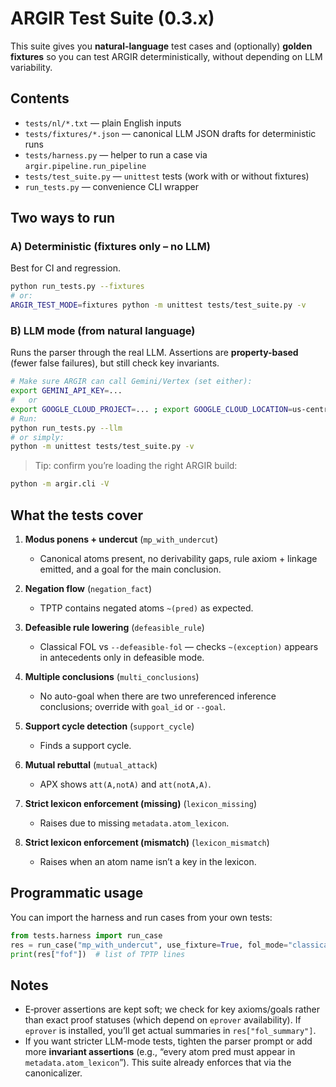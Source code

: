 
# ARGIR Test Suite (0.3.x)

This suite gives you **natural-language** test cases and (optionally) **golden fixtures** so you can test ARGIR deterministically, without depending on LLM variability.

## Contents
- `tests/nl/*.txt` — plain English inputs
- `tests/fixtures/*.json` — canonical LLM JSON drafts for deterministic runs
- `tests/harness.py` — helper to run a case via `argir.pipeline.run_pipeline`
- `tests/test_suite.py` — `unittest` tests (work with or without fixtures)
- `run_tests.py` — convenience CLI wrapper

## Two ways to run

### A) Deterministic (fixtures only – no LLM)
Best for CI and regression.
```bash
python run_tests.py --fixtures
# or:
ARGIR_TEST_MODE=fixtures python -m unittest tests/test_suite.py -v
```

### B) LLM mode (from natural language)
Runs the parser through the real LLM. Assertions are **property-based** (fewer false failures), but still check key invariants.
```bash
# Make sure ARGIR can call Gemini/Vertex (set either):
export GEMINI_API_KEY=...
#   or
export GOOGLE_CLOUD_PROJECT=... ; export GOOGLE_CLOUD_LOCATION=us-central1
# Run:
python run_tests.py --llm
# or simply:
python -m unittest tests/test_suite.py -v
```

> Tip: confirm you’re loading the right ARGIR build:
```bash
python -m argir.cli -V
```

## What the tests cover

1. **Modus ponens + undercut** (`mp_with_undercut`)
   - Canonical atoms present, no derivability gaps, rule axiom + linkage emitted, and a goal for the main conclusion.

2. **Negation flow** (`negation_fact`)
   - TPTP contains negated atoms `~(pred)` as expected.

3. **Defeasible rule lowering** (`defeasible_rule`)
   - Classical FOL vs `--defeasible-fol` — checks `~(exception)` appears in antecedents only in defeasible mode.

4. **Multiple conclusions** (`multi_conclusions`)
   - No auto-goal when there are two unreferenced inference conclusions; override with `goal_id` or `--goal`.

5. **Support cycle detection** (`support_cycle`)
   - Finds a support cycle.

6. **Mutual rebuttal** (`mutual_attack`)
   - APX shows `att(A,notA)` and `att(notA,A)`.

7. **Strict lexicon enforcement (missing)** (`lexicon_missing`)
   - Raises due to missing `metadata.atom_lexicon`.

8. **Strict lexicon enforcement (mismatch)** (`lexicon_mismatch`)
   - Raises when an atom name isn’t a key in the lexicon.

## Programmatic usage

You can import the harness and run cases from your own tests:
```python
from tests.harness import run_case
res = run_case("mp_with_undercut", use_fixture=True, fol_mode="classical")
print(res["fof"])  # list of TPTP lines
```

## Notes
- E‑prover assertions are kept soft; we check for key axioms/goals rather than exact proof statuses (which depend on `eprover` availability). If `eprover` is installed, you’ll get actual summaries in `res["fol_summary"]`.
- If you want stricter LLM-mode tests, tighten the parser prompt or add more **invariant assertions** (e.g., “every atom pred must appear in `metadata.atom_lexicon`”). This suite already enforces that via the canonicalizer.
